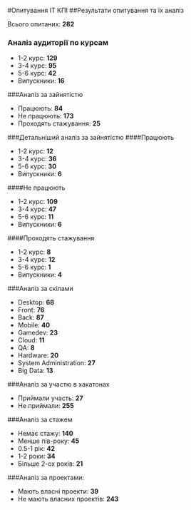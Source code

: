#Опитування ІТ КПІ
##Результати опитування та їх аналіз

Всього опитаних: **282**

### Аналіз аудиторії по курсам

* 1-2 курс:    **129**
* 3-4 курс:    **95**
* 5-6 курс:    **42**
* Випускники:    **16**

###Аналіз за зайнятістю

* Працюють:   **84**
* Не працюють:   **173**
* Проходять стажування:   **25**

###Детальніший аналіз за зайнятістю
####Працюють 

* 1-2 курс:    **12**
* 3-4 курс:    **36**
* 5-6 курс:    **30**
* Випускники:    **6**

####Не працюють 

* 1-2 курс:    **109**
* 3-4 курс:    **47**
* 5-6 курс:    **11**
* Випускники:    **6**

####Проходять стажування 

* 1-2 курс:    **8**
* 3-4 курс:    **12**
* 5-6 курс:    **1**
* Випускники:    **4**

###Аналіз за скілами

* Desktop:   **68**  
* Front:   **76**
* Back:   **87** 
* Mobile:   **40**
* Gamedev:   **23**
* Cloud:   **11**
* QA:   **8**
* Hardware:   **20**
* System Administration:   **27**
* Big Data:   **13**

###Аналіз за участю в хакатонах

* Приймали участь:   **27**
* Не приймали:   **255**

###Аналіз за стажем

* Немає стажу:   **140**  
* Менше пів-року:   **45**
* 0.5-1 рік:   **42**
* 1-2 роки:   **34**
* Більше 2-ох років:   **21**

###Аналіз за проектами: 

* Мають власні проекти:   **39**
* Не мають власних проектів:   **243**
